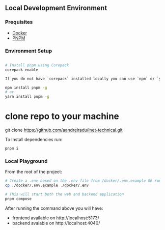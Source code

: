 ## Local Development Environment

### Prequisites

- [Docker](https://docs.docker.com/get-docker/)
- [PNPM](https://pnpm.io/)

### Environment Setup

```sh

# Install pnpm using Corepack
corepack enable

If you do not have `corepack` installed locally you can use `npm` or `yarn` to install `pnpm`:

npm install pnpm -g
# or
yarn install pnpm -g

```

# clone repo to your machine

git clone https://github.com/aandreiradu/inet-technical.git

To Install dependencies run:

```sh
pnpm i
```

### Local Playground

From the root of the project:

```sh
# Create a .env based on the .env file from /docker/.env.example OR run
cp ./docker/.env.example ./docker/.env

# This will start both the web and backend application
pnpm compose
```

After running the command above you will have:

- frontend available on http://localhost:5173/
- backend avaiable on http://localhost:4040/
